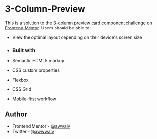 # 3-Column-Preview
 This is a solution to the [3-column preview card component challenge on Frontend Mentor](https://www.frontendmentor.io/challenges/3column-preview-card-component-pH92eAR2-).
 Users should be able to:

- View the optimal layout depending on their device's screen size
- ### Built with

- Semantic HTML5 markup
- CSS custom properties
- Flexbox
- CSS Grid
- Mobile-first workflow

## Author

- Frontend Mentor - [@awwalv](https://www.frontendmentor.io/profile/awwalv)
- Twitter - [@awwwalv](https://www.twitter.com/awwwalv)
